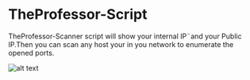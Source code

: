 # TheProfessor-Script
TheProfessor-Scanner script will show your internal IP¨and your Public IP.Then you can scan any host your in you network to enumerate the opened ports.

![alt text](https://imgur.com/wgKNNrU)
